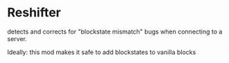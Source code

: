 Reshifter
=========

detects and corrects for "blockstate mismatch" bugs when connecting to a server.

Ideally: this mod makes it safe to add blockstates to vanilla blocks